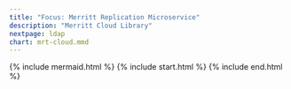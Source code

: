 ```yaml
---
title: "Focus: Merritt Replication Microservice"
description: "Merritt Cloud Library"
nextpage: ldap
chart: mrt-cloud.mmd
---
```


{% include mermaid.html %}
{% include start.html %}
{% include end.html %}
